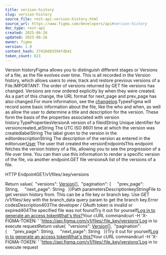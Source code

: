 ```yaml
---
title: version-history
slug: version-history
source_file: rest-api-version-history.html
source_url: https://www.figma.com/developers/api#version-history
doc_type: rest-api
created: 2025-06-26
updated: 2025-06-26
owner: figma
version: 1.0
content_hash: 37410d83594fdb41
token_count: 621
---
```

Version historyFigma allows you to distinguish different stages or Versions of a file, as the file evolves over time. This is all recorded in the Version history, which allows users to view, track and restore previous versions of a File.IMPORTANT: The order of versions returned by GET file versions has changed. Versions are now ordered explicitly by when they were created. As a part of this change, the URL format for next_page and prev_page has also changed.For more information, see the [changelog](#20241022-version-history-urls).TypesFigma will record some basic information about the file, like the who and when, as well as allow the user to determine a title and description for the version. These form the basis of the properties associated with version history.TypePropertiesVersionA version of a fileidString Unique identifier for versioncreated_atString The UTC ISO 8601 time at which the version was createdlabelString The label given to the version in the editordescriptionString The description of the version as entered in the editoruser[User](#user-type) The user that created the versionEndpointsThis endpoint fetches the version history of a file, allowing you to see the progression of a file over time. You can then use this information to render a specific version of the file, via another endpoint.GET file versionsA list of the versions of a file.

HTTP EndpointGET/v1/files/:key/versions

Return value{  "versions": [Version](#version-type)[],  "pagination": {     "prev_page": String,     "next_page": String   }}Path parametersDescriptionkeyStringFile to get version history from. This can be a file key or branch key. Use GET /v1/files/:key with the branch_data query param to get the branch key.Error codesDescription403The developer / OAuth token is invalid or expired404The specified file was not foundTry it out for yourself[Log in to generate an access token](/login?cont=/developers/docs)[What's this?](#access-tokens)Your cURL commandcurl -H 'X-FIGMA-TOKEN: <personal access token>' 'https://api.figma.com/v1/files/:file_key/versions'Log in to execute requestReturn value{  "versions": [Version](#version-type)[],  "pagination": {     "prev_page": String,     "next_page": String   }}Try it out for yourself[Log in to generate an access token](/login?cont=/developers/docs)[What's this?](#access-tokens)Your cURL commandcurl -H 'X-FIGMA-TOKEN: <personal access token>' 'https://api.figma.com/v1/files/:file_key/versions'Log in to execute request